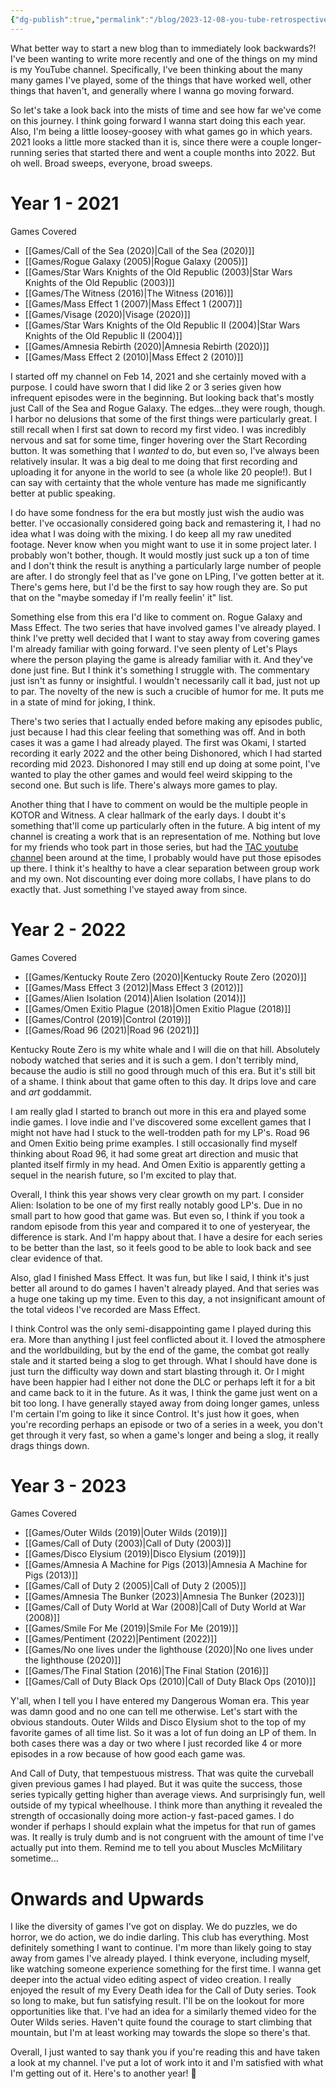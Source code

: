 ```yaml
---
{"dg-publish":true,"permalink":"/blog/2023-12-08-you-tube-retrospective/","created":"2023-12-07","updated":"2023-12-08"}
---
```



What better way to start a new blog than to immediately look backwards?! I've been wanting to write more recently and one of the things on my mind is my YouTube channel. Specifically, I've been thinking about the many many games I've played, some of the things that have worked well, other things that haven't, and generally where I wanna go moving forward.

So let's take a look back into the mists of time and see how far we've come on this journey. I think going forward I wanna start doing this each year. Also, I'm being a little loosey-goosey with what games go in which years. 2021 looks a little more stacked than it is, since there were a couple longer-running series that started there and went a couple months into 2022. But oh well. Broad sweeps, everyone, broad sweeps.

# Year 1 - 2021

Games Covered

- [[Games/Call of the Sea (2020)\|Call of the Sea (2020)]]
- [[Games/Rogue Galaxy (2005)\|Rogue Galaxy (2005)]]
- [[Games/Star Wars Knights of the Old Republic (2003)\|Star Wars Knights of the Old Republic (2003)]]
- [[Games/The Witness (2016)\|The Witness (2016)]]
- [[Games/Mass Effect 1 (2007)\|Mass Effect 1 (2007)]]
- [[Games/Visage (2020)\|Visage (2020)]]
- [[Games/Star Wars Knights of the Old Republic II (2004)\|Star Wars Knights of the Old Republic II (2004)]]
- [[Games/Amnesia Rebirth (2020)\|Amnesia Rebirth (2020)]]
- [[Games/Mass Effect 2 (2010)\|Mass Effect 2 (2010)]]

I started off my channel on Feb 14, 2021 and she certainly moved with a purpose. I could have sworn that I did like 2 or 3 series given how infrequent episodes were in the beginning. But looking back that's mostly just Call of the Sea and Rogue Galaxy. The edges...they were rough, though. I harbor no delusions that some of the first things were particularly great. I still recall when I first sat down to record my first video. I was incredibly nervous and sat for some time, finger hovering over the Start Recording button. It was something that I *wanted* to do, but even so, I've always been relatively insular. It was a big deal to me doing that first recording and uploading it for anyone in the world to see (a whole like 20 people!). But I can say with certainty that the whole venture has made me significantly better at public speaking.

I do have some fondness for the era but mostly just wish the audio was better. I've occasionally considered going back and remastering it, I had no idea what I was doing with the mixing. I do keep all my raw unedited footage. Never know when you might want to use it in some project later. I probably won't bother, though. It would mostly just suck up a ton of time and I don't think the result is anything a particularly large number of people are after. I do strongly feel that as I've gone on LPing, I've gotten better at it. There's gems here, but I'd be the first to say how rough they are. So put that on the "maybe someday if I'm really feelin' it" list.

Something else from this era I'd like to comment on. Rogue Galaxy and Mass Effect. The two series that have involved games I've already played. I think I've pretty well decided that I want to stay away from covering games I'm already familiar with going forward. I've seen plenty of Let's Plays where the person playing the game is already familiar with it. And they've done just fine. But I think it's something I struggle with. The commentary just isn't as funny or insightful. I wouldn't necessarily call it bad, just not up to par. The novelty of the new is such a crucible of humor for me. It puts me in a state of mind for joking, I think.

There's two series that I actually ended before making any episodes public, just because I had this clear feeling that something was off. And in both cases it was a game I had already played. The first was Okami, I started recording it early 2022 and the other being Dishonored, which I had started recording mid 2023. Dishonored I may still end up doing at some point, I've wanted to play the other games and would feel weird skipping to the second one. But such is life. There's always more games to play.

Another thing that I have to comment on would be the multiple people in KOTOR and Witness. A clear hallmark of the early days. I doubt it's something that'll come up particularly often in the future. A big intent of my channel is creating a work that is an representation of me. Nothing but love for my friends who took part in those series, but had the [TAC youtube channel](https://www.youtube.com/@thealderothcircle) been around at the time, I probably would have put those episodes up there. I think it's healthy to have a clear separation between group work and my own. Not discounting ever doing more collabs, I have plans to do exactly that. Just something I've stayed away from since.

# Year 2 - 2022

Games Covered

- [[Games/Kentucky Route Zero (2020)\|Kentucky Route Zero (2020)]]
- [[Games/Mass Effect 3 (2012)\|Mass Effect 3 (2012)]]
- [[Games/Alien Isolation (2014)\|Alien Isolation (2014)]]
- [[Games/Omen Exitio Plague (2018)\|Omen Exitio Plague (2018)]]
- [[Games/Control (2019)\|Control (2019)]]
- [[Games/Road 96 (2021)\|Road 96 (2021)]]

Kentucky Route Zero is my white whale and I will die on that hill. Absolutely nobody watched that series and it is such a gem. I don't terribly mind, because the audio is still no good through much of this era. But it's still bit of a shame. I think about that game often to this day. It drips love and care and *art* goddammit.

I am really glad I started to branch out more in this era and played some indie games. I love indie and I've discovered some excellent games that I might not have had I stuck to the well-trodden path for my LP's. Road 96 and Omen Exitio being prime examples. I still occasionally find myself thinking about Road 96, it had some great art direction and music that planted itself firmly in my head. And Omen Exitio is apparently getting a sequel in the nearish future, so I'm excited to play that.

Overall, I think this year shows very clear growth on my part. I consider Alien: Isolation to be one of my first really notably good LP's. Due in no small part to how good that game was. But even so, I think if you took a random episode from this year and compared it to one of yesteryear, the difference is stark. And I'm happy about that. I have a desire for each series to be better than the last, so it feels good to be able to look back and see clear evidence of that.

Also, glad I finished Mass Effect. It was fun, but like I said, I think it's just better all around to do games I haven't already played. And that series was a huge one taking up my time. Even to this day, a not insignificant amount of the total videos I've recorded are Mass Effect.

I think Control was the only semi-disappointing game I played during this era. More than anything I just feel conflicted about it. I loved the atmosphere and the worldbuilding, but by the end of the game, the combat got really stale and it started being a slog to get through. What I should have done is just turn the difficulty way down and start blasting through it. Or I might have been happier had I either not done the DLC or perhaps left it for a bit and came back to it in the future. As it was, I think the game just went on a bit too long. I have generally stayed away from doing longer games, unless I'm certain I'm going to like it since Control. It's just how it goes, when you're recording perhaps an episode or two of a series in a week, you don't get through it very fast, so when a game's longer and being a slog, it really drags things down.

# Year 3 - 2023

Games Covered

- [[Games/Outer Wilds (2019)\|Outer Wilds (2019)]]
- [[Games/Call of Duty (2003)\|Call of Duty (2003)]]
- [[Games/Disco Elysium (2019)\|Disco Elysium (2019)]]
- [[Games/Amnesia A Machine for Pigs (2013)\|Amnesia A Machine for Pigs (2013)]]
- [[Games/Call of Duty 2 (2005)\|Call of Duty 2 (2005)]]
- [[Games/Amnesia The Bunker (2023)\|Amnesia The Bunker (2023)]]
- [[Games/Call of Duty World at War (2008)\|Call of Duty World at War (2008)]]
- [[Games/Smile For Me (2019)\|Smile For Me (2019)]]
- [[Games/Pentiment (2022)\|Pentiment (2022)]]
- [[Games/No one lives under the lighthouse (2020)\|No one lives under the lighthouse (2020)]]
- [[Games/The Final Station (2016)\|The Final Station (2016)]]
- [[Games/Call of Duty Black Ops (2010)\|Call of Duty Black Ops (2010)]]

Y'all, when I tell you I have entered my Dangerous Woman era. This year was damn good and no one can tell me otherwise. Let's start with the obvious standouts. Outer Wilds and Disco Elysium shot to the top of my favorite games of all time list. So it was a lot of fun doing an LP of them. In both cases there was a day or two where I just recorded like 4 or more episodes in a row because of how good each game was.

And Call of Duty, that tempestuous mistress. That was quite the curveball given previous games I had played. But it was quite the success, those series typically getting higher than average views. And surprisingly fun, well outside of my typical wheelhouse. I think more than anything it revealed the strength of occasionally doing more action-y fast-paced games. I do wonder if perhaps I should explain what the impetus for that run of games was. It really is truly dumb and is not congruent with the amount of time I've actually put into them. Remind me to tell you about Muscles McMilitary sometime...

# Onwards and Upwards

I like the diversity of games I've got on display. We do puzzles, we do horror, we do action, we do indie darling. This club has everything. Most definitely something I want to continue. I'm more than likely going to stay away from games I've already played. I think everyone, including myself, like watching someone experience something for the first time. I wanna get deeper into the actual video editing aspect of video creation. I really enjoyed the result of my Every Death idea for the Call of Duty series. Took so long to make, but fun satisfying result. I'll be on the lookout for more opportunities like that. I've had an idea for a similarly themed video for the Outer Wilds series. Haven't quite found the courage to start climbing that mountain, but I'm at least working may towards the slope so there's that.

Overall, I just wanted to say thank you if you're reading this and have taken a look at my channel. I've put a lot of work into it and I'm satisfied with what I'm getting out of it. Here's to another year! 🎉

